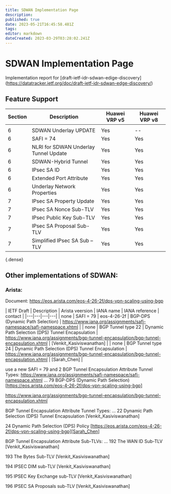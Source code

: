 ```yaml
---
title: SDWAN Implementation Page 
description: 
published: true
date: 2023-05-21T16:45:58.481Z
tags: 
editor: markdown
dateCreated: 2023-03-29T03:28:02.241Z
---
```


# SDWAN Implementation Page 
Implementation report for [draft-ietf-idr-sdwan-edige-discovery]
(https://datatracker.ietf.org/doc/draft-ietf-idr-sdwan-edge-discovery/)

## Feature Support  

| Section | Description | Huawei VRP v5| Huawei VRP v8 |  
|---|---|---|---|
  | | |
|  6	| SDWAN Underlay UPDATE	| Yes | -- |
|  6  | 	SAFI = 74	|  Yes  |  Yes  |
|  6  | NLRI for SDWAN Underlay Tunnel Update | Yes | Yes | 
|  6  | SDWAN-Hybrid Tunnel | Yes | Yes |
|  6  | 	IPsec SA ID	|  Yes	|  Yes  |
|  6  |  Extended Port Attribute | Yes | Yes | 
|  6  | Underlay Network Properties | Yes  | Yes | 
|  7  | IPsec SA Property Update  | Yes  | Yes | 
|  7  | IPsec SA Nonce Sub-TLV    |	Yes	 | Yes | 
|  7  | IPsec Public Key Sub-TLV  | 	Yes | Yes | 
|  7  | IPsec SA Proposal Sub-TLV	|  Yes	| Yes |
|  7  | Simplified IPsec SA Sub – TLV	| Yes | Yes | 
{.dense}

## Other implementations of SDWAN: 
### Arista:
Document: https://eos.arista.com/eos-4-26-2f/dps-vpn-scaling-using-bgp

| IETF Draft | Description | Arista veersion | IANA name | IANA reference | contact | 
|---|---|---|---| 
| none | SAFI = 79  |  eos-4-26-2f | BGP-DPS (Dynamic Path Selection) | https://www.iana.org/assignments/safi-namespace/safi-namespace.xhtml | 
| none | BGP Tunnel type 22 | Dynamic Path Selection (DPS) Tunnel Encapsulation | https://www.iana.org/assignments/bgp-tunnel-encapsulation/bgp-tunnel-encapsulation.xhtml | [Venkit_Kasiviswanathan] | 
| none | BGP Tunnel type 24 | Dynamic Path Selection (DPS) Tunnel Encapsulation | https://www.iana.org/assignments/bgp-tunnel-encapsulation/bgp-tunnel-encapsulation.xhtml | [Sarah_Chen] | 

use a new SAFI = 79 and 2 BGP Tunnel Encapsulation Attribute Tunnel Types:
https://www.iana.org/assignments/safi-namespace/safi-namespace.xhtml
…
79	BGP-DPS (Dynamic Path Selection)	[https://eos.arista.com/eos-4-26-2f/dps-vpn-scaling-using-bgp]

https://www.iana.org/assignments/bgp-tunnel-encapsulation/bgp-tunnel-encapsulation.xhtml

BGP Tunnel Encapsulation Attribute Tunnel Types:
…
22	Dynamic Path Selection (DPS) Tunnel Encapsulation	[Venkit_Kasiviswanathan]

24	Dynamic Path Selection (DPS) Policy	[https://eos.arista.com/eos-4-26-2f/dps-vpn-scaling-using-bgp][Sarah_Chen]


BGP Tunnel Encapsulation Attribute Sub-TLVs:
…
192	The WAN ID Sub-TLV	[Venkit_Kasiviswanathan]

193	The Bytes Sub-TLV	[Venkit_Kasiviswanathan]

194	IPSEC DIM sub-TLV	[Venkit_Kasiviswanathan]

195	IPSEC Key Exchange sub-TLV	[Venkit_Kasiviswanathan]

196	IPSEC SA Proposals sub-TLV	[Venkit_Kasiviswanathan]


